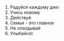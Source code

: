 1. Радуйся каждому дню
2. Учись новому
3. Действуй
4. Семья - это главное
5. Не опаздывай
6. Улыбайся)
